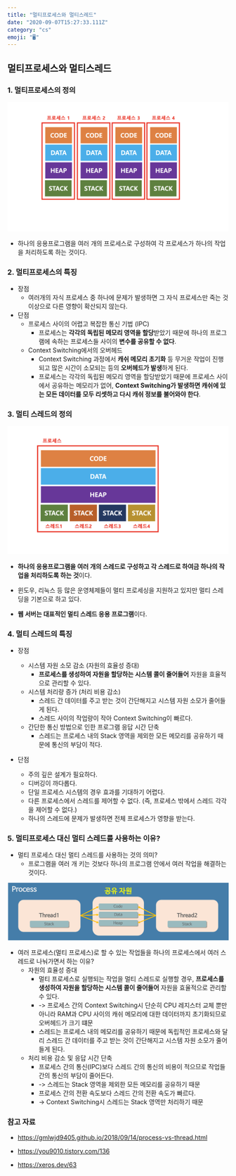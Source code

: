 ```yaml
---
title: "멀티프로세스와 멀티스레드"
date: "2020-09-07T15:27:33.111Z"
category: "cs"
emoji: "🖥️"
---
```


## 멀티프로세스와 멀티스레드

### 1. 멀티프로세스의 정의

![멀티프로세스](https://raw.githubusercontent.com/zhsks528/TIL/master/Resource/%EB%A9%80%ED%8B%B0%ED%94%84%EB%A1%9C%EC%84%B8%EC%8A%A4.png)

- 하나의 응용프로그램을 여러 개의 프로세스로 구성하여 각 프로세스가 하나의 작업을 처리하도록 하는 것이다.

### 2. 멀티프로세스의 특징

- 장점
  - 여러개의 자식 프로세스 중 하나에 문제가 발생하면 그 자식 프로세스만 죽는 것 이상으로 다른 영향이 확산되지 않는다.
- 단점
  - 프로세스 사이의 어렵고 복잡한 통신 기법 (IPC)
    - 프로세스는 **각각의 독립된 메모리 영역을 할당**받았기 때문에 하나의 프로그램에 속하는 프로세스들 사이의 **변수를 공유할 수 없다**.
  - Context Switching에서의 오버헤드
    - Context Switching 과정에서 **캐쉬 메모리 초기화** 등 무거운 작업이 진행되고 많은 시간이 소모되는 등의 **오버헤드가 발생**하게 된다.
    - 프로세스는 각각의 독립된 메모리 영역을 할당받았기 때문에 프로세스 사이에서 공유하는 메모리가 없어, **Context Switching가 발생하면 캐쉬에 있는 모든 데이터를 모두 리셋하고 다시 캐쉬 정보를 불어와야 한다**.

### 3. 멀티 스레드의 정의

![멀티스레드](https://raw.githubusercontent.com/zhsks528/TIL/master/Resource/%EB%A9%80%ED%8B%B0%EC%8A%A4%EB%A0%88%EB%93%9C.png)

- **하나의 응용프로그램을 여러 개의 스레드로 구성하고 각 스레드로 하여금 하나의 작업을 처리하도록 하는 것**이다.

- 윈도우, 리눅스 등 많은 운영체제들이 멀티 프로세싱을 지원하고 있지만 멀티 스레딩을 기본으로 하고 있다.

- **웹 서버는 대표적인 멀티 스레드 응용 프로그램**이다.

### 4. 멀티 스레드의 특징

- 장점

  - 시스템 자원 소모 감소 (자원의 효율성 증대)
    - **프로세스를 생성하여 자원을 할당하는 시스템 콜이 줄어들어** 자원을 효율적으로 관리할 수 있다.
  - 시스템 처리량 증가 (처리 비용 감소)
    - 스레드 간 데이터를 주고 받는 것이 간단해지고 시스템 자원 소모가 줄어들게 된다.
    - 스레드 사이의 작업량이 작아 Context Switching이 빠르다.
  - 간단한 통신 방법으로 인한 프로그램 응답 시간 단축
    - 스레드는 프로세스 내의 Stack 영역을 제외한 모든 메모리를 공유하기 때문에 통신의 부담이 적다.

- 단점
  - 주의 깊은 설계가 필요하다.
  - 디버깅이 까다롭다.
  - 단일 프로세스 시스템의 경우 효과를 기대하기 어렵다.
  - 다른 프로세스에서 스레드를 제어할 수 없다. (즉, 프로세스 밖에서 스레드 각각을 제어할 수 없다.)
  - 하나의 스레드에 문제가 발생하면 전체 프로세스가 영향을 받는다.

### 5. 멀티프로세스 대신 멀티 스레드를 사용하는 이유?

- 멀티 프로세스 대신 멀티 스레드를 사용하는 것의 의미?
  - 프로그램을 여러 개 키는 것보다 하나의 프로그램 안에서 여러 작업을 해결하는 것이다.

![멀티프로세스와 멀티스레드](https://raw.githubusercontent.com/zhsks528/TIL/master/Resource/%EB%A9%80%ED%8B%B0%ED%94%84%EB%A1%9C%EC%84%B8%EC%8A%A4%EC%99%80%20%EB%A9%80%ED%8B%B0%EC%8A%A4%EB%A0%88%EB%93%9C%EC%82%AC%EC%9A%A9.png)

- 여러 프로세스(멀티 프로세스)로 할 수 있는 작업들을 하나의 프로세스에서 여러 스레드로 나눠가면서 하는 이유?
  - 자원의 효율성 증대
    - 멀티 프로세스로 실행되는 작업을 멀티 스레드로 실행할 경우, **프로세스를 생성하여 자원을 할당하는 시스템 콜이 줄어들어** 자원을 효율적으로 관리할 수 있다.
    - -> 프로세스 간의 Context Switching시 단순히 CPU 레지스터 교체 뿐만 아니라 RAM과 CPU 사이의 캐쉬 메모리에 대한 데이터까지 초기화되므로 오버헤드가 크기 떄문
    - 스레드는 프로세스 내의 메모리를 공유하기 때문에 독립적인 프로세스와 달리 스레드 간 데이터를 주고 받는 것이 간단해지고 시스템 자원 소모가 줄어들게 된다.
  - 처리 비용 감소 및 응답 시간 단축
    - 프로세스 간의 통신(IPC)보다 스레드 간의 통신의 비용이 적으므로 작업들 간의 통신의 부담이 줄어든다.
    - -> 스레드는 Stack 영역을 제외한 모든 메모리를 공유하기 때문
    - 프로세스 간의 전환 속도보다 스레드 간의 전환 속도가 빠르다.
    - -> Context Switching시 스레드는 Stack 영역만 처리하기 때문

### 참고 자료

- https://gmlwjd9405.github.io/2018/09/14/process-vs-thread.html

- https://you9010.tistory.com/136

- https://xeros.dev/63

